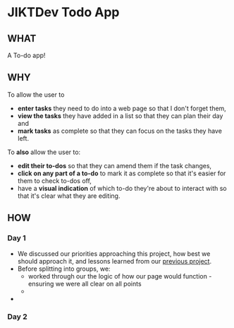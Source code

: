 # JIKTDev Todo App

## WHAT
A To-do app!

## WHY

To allow the user to 
- __enter tasks__ they need to do into a web page so that I don't forget them, 
- __view the tasks__ they have added in a list so that they can plan their day and 
- __mark tasks__ as complete so that they can focus on the tasks they have left.

To __also__ allow the user to:

-   __edit their to-dos__ so that they can amend them if the task changes,
-   __click on any part of a to-do__ to mark it as complete so that it's easier for them to check to-dos off,
-   have a __visual indication__ of which to-do they're about to interact with so that it's clear what they are editing.


## HOW

### Day 1
* We discussed our priorities approaching this project, how best we should approach it, and lessons learned from our [previous project](https://github.com/fac-13/JIKTDEVS).
* Before splitting into groups, we:
    * worked through our the logic of how our page would function - ensuring we were all clear on all points
    * 
* 

### Day 2
